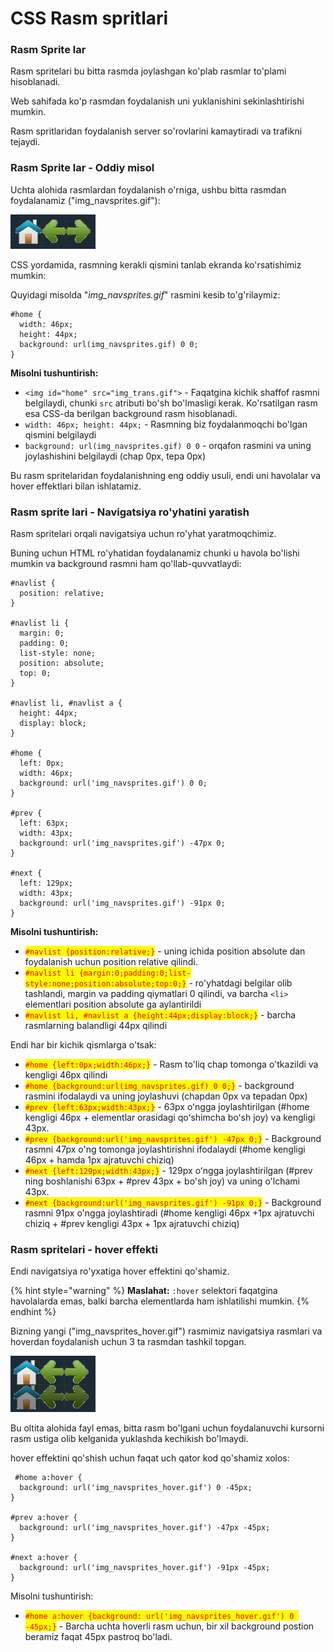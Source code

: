 # CSS Rasm spritlari

### Rasm Sprite lar <a href="#rasm-sprite-lar" id="rasm-sprite-lar"></a>

Rasm spritelari bu bitta rasmda joylashgan ko'plab rasmlar to'plami hisoblanadi.

Web sahifada ko'p rasmdan foydalanish uni yuklanishini sekinlashtirishi mumkin.

Rasm spritlaridan foydalanish server so'rovlarini kamaytiradi va trafikni tejaydi.

### Rasm Sprite lar - Oddiy misol <a href="#rasm-sprite-lar-oddiy-misol" id="rasm-sprite-lar-oddiy-misol"></a>

Uchta alohida rasmlardan foydalanish o'rniga, ushbu bitta rasmdan foydalanamiz ("img\_navsprites.gif"):

![](<../../.gitbook/assets/image (784).png>)

CSS yordamida, rasmning kerakli qismini tanlab ekranda ko'rsatishimiz mumkin:

Quyidagi misolda "_img\_navsprites.gif_" rasmini kesib to'g'rilaymiz:

```
#home {
  width: 46px;
  height: 44px;
  background: url(img_navsprites.gif) 0 0;
}
```

**Misolni tushuntirish:**

* `<img id="home" src="img_trans.gif">` - Faqatgina kichik shaffof rasmni belgilaydi, chunki `src` atributi bo'sh bo'lmasligi kerak. Ko'rsatilgan rasm esa CSS-da berilgan background rasm hisoblanadi.
* `width: 46px; height: 44px;` - Rasmning biz foydalanmoqchi bo'lgan qismini belgilaydi
* `background: url(img_navsprites.gif) 0 0` - orqafon rasmini va uning joylashishini belgilaydi (chap 0px, tepa 0px)

Bu rasm spritelaridan foydalanishning eng oddiy usuli, endi uni havolalar va hover effektlari bilan ishlatamiz.

### Rasm sprite lari - Navigatsiya ro'yhatini yaratish <a href="#rasm-sprite-lar-navbar-uchun-list" id="rasm-sprite-lar-navbar-uchun-list"></a>

Rasm spritelari orqali navigatsiya uchun ro'yhat yaratmoqchimiz.

Buning uchun HTML ro'yhatidan foydalanamiz chunki u havola bo'lishi mumkin va background rasmni ham qo'llab-quvvatlaydi:

```
#navlist {
  position: relative;
}

#navlist li {
  margin: 0;
  padding: 0;
  list-style: none;
  position: absolute;
  top: 0;
}

#navlist li, #navlist a {
  height: 44px;
  display: block;
}

#home {
  left: 0px;
  width: 46px;
  background: url('img_navsprites.gif') 0 0;
}

#prev {
  left: 63px;
  width: 43px;
  background: url('img_navsprites.gif') -47px 0;
}

#next {
  left: 129px;
  width: 43px;
  background: url('img_navsprites.gif') -91px 0;
}
```

**Misolni tushuntirish:**

* <mark style="color:red;">`#navlist {position:relative;}`</mark> - uning ichida position absolute dan foydalanish uchun position relative qilindi.&#x20;
* <mark style="color:red;">`#navlist li {margin:0;padding:0;list-style:none;position:absolute;top:0;}`</mark> - ro'yhatdagi belgilar olib tashlandi, margin va padding qiymatlari 0 qilindi, va barcha `<li>` elementlari position absolute ga aylantirildi
* <mark style="color:red;">`#navlist li, #navlist a {height:44px;display:block;}`</mark> - barcha rasmlarning balandligi 44px qilindi

Endi har bir kichik qismlarga o'tsak:

* <mark style="color:red;">`#home {left:0px;width:46px;}`</mark> - Rasm to'liq chap tomonga o'tkazildi va kengligi 46px qilindi
* <mark style="color:red;">`#home {background:url(img_navsprites.gif) 0 0;}`</mark> - background rasmini ifodalaydi va uning joylashuvi (chapdan 0px va tepadan 0px)
* <mark style="color:red;">`#prev {left:63px;width:43px;}`</mark> - 63px oʻngga joylashtirilgan (#home kengligi 46px + elementlar orasidagi qoʻshimcha boʻsh joy) va kengligi 43px.
* <mark style="color:red;">`#prev {background:url('img_navsprites.gif') -47px 0;}`</mark> - Background rasmni 47px o'ng tomonga joylashtirishni ifodalaydi (#home kengligi 46px + hamda 1px ajratuvchi chiziq)
* <mark style="color:red;">`#next {left:129px;width:43px;}`</mark> - 129px oʻngga joylashtirilgan (#prev ning boshlanishi 63px + #prev 43px + bo'sh joy) va uning o'lchami 43px.
* <mark style="color:red;">`#next {background:url('img_navsprites.gif') -91px 0;}`</mark> - Background rasmni 91px o'ngga joylashtiradi (#home kengligi 46px +1px ajratuvchi chiziq + #prev kengligi 43px + 1px ajratuvchi chiziq)

### Rasm spritelari - hover effekti <a href="#rasm-spritelar-hover-effect" id="rasm-spritelar-hover-effect"></a>

Endi navigatsiya ro'yxatiga hover effektini qo'shamiz.

{% hint style="warning" %}
**Maslahat:** `:hover` selektori faqatgina havolalarda emas, balki barcha elementlarda ham ishlatilishi mumkin.
{% endhint %}

Bizning yangi ("img\_navsprites\_hover.gif") rasmimiz navigatsiya rasmlari va hoverdan foydalanish uchun 3 ta rasmdan tashkil topgan.

![](<../../.gitbook/assets/image (772).png>)

Bu oltita alohida fayl emas, bitta rasm bo'lgani uchun foydalanuvchi kursorni rasm ustiga olib kelganida yuklashda kechikish bo'lmaydi.

hover effektini qo'shish uchun faqat uch qator kod qo'shamiz xolos:

```
 #home a:hover {
  background: url('img_navsprites_hover.gif') 0 -45px;
}

#prev a:hover {
  background: url('img_navsprites_hover.gif') -47px -45px;
}

#next a:hover {
  background: url('img_navsprites_hover.gif') -91px -45px;
}
```

Misolni tushuntirish:

* <mark style="color:red;">`#home a:hover {background: url('img_navsprites_hover.gif') 0 -45px;}`</mark> - Barcha uchta hoverli rasm uchun, bir xil background postion beramiz faqat 45px pastroq bo'ladi.
